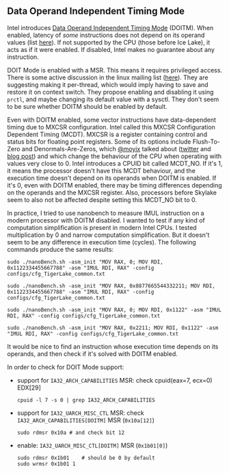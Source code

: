 
## Data Operand Independent Timing Mode
Intel introduces [Data Operand Independent Timing Mode](https://www.intel.com/content/www/us/en/developer/articles/technical/software-security-guidance/best-practices/data-operand-independent-timing-isa-guidance.html
) (DOITM). When enabled, latency of *some* instructions does not depend on its operand values (list [here](https://www.intel.com/content/www/us/en/developer/articles/technical/software-security-guidance/resources/data-operand-independent-timing-instructions.html)). If not supported by the CPU (those before Ice Lake), it acts as if it were enabled. If disabled, Intel makes no guarantee about any instruction.

DOIT Mode is enabled with a MSR. This means it requires privileged access. There is some active discussion in the linux mailing list ([here](https://lore.kernel.org/linux-arm-kernel/YwgCrqutxmX0W72r@gmail.com/T/)). They are suggesting making it per-thread, which would imply having to save and restore it on context switch. They propose enabling and disabling it using `prctl`, and maybe changing its default value with a sysctl. They don't seem to be sure whether DOITM should be enabled by default.

Even with DOITM enabled, some vector instructions have data-dependent timing due to MXCSR configuration. Intel called this MXCSR Configuration Dependent Timing (MCDT). MXCSR is a register containing control and status bits for floating point registers. Some of its options include Flush-To-Zero and Denormals-Are-Zeros, which [@moyix](https://twitter.com/moyix) talked about ([twitter](https://twitter.com/moyix/status/1565097799380787201) and [blog post](https://moyix.blogspot.com/2022/09/someones-been-messing-with-my-subnormals.html)) and which change the behaviour of the CPU when operating with values very close to 0. Intel introduces a CPUID bit called MCDT_NO. If it's 1, it means the processor doesn't have this MCDT behaviour, and the execution time doesn't depend on its operands when DOITM is enabled. If it's 0, even with DOITM enabled, there may be timing differences depending on the operands and the MXCSR register. Also, processors before Skylake seem to also not be affected despite setting this MCDT_NO bit to 0.

In practice, I tried to use nanobench to measure IMUL instruction on a modern processor with DOITM disabled. I wanted to test if any kind of computation simplification is present in modern Intel CPUs. I tested multiplication by 0 and narrow computation simplification. But it doesn't seem to be any difference in execution time (cycles). The following commands produce the same results:
```
sudo ./nanoBench.sh -asm_init "MOV RAX, 0; MOV RDI, 0x1122334455667788" -asm "IMUL RDI, RAX" -config configs/cfg_TigerLake_common.txt
```
```
sudo ./nanoBench.sh -asm_init "MOV RAX, 0x8877665544332211; MOV RDI, 0x1122334455667788" -asm "IMUL RDI, RAX" -config configs/cfg_TigerLake_common.txt
```
```
sudo ./nanoBench.sh -asm_init "MOV RAX, 0; MOV RDI, 0x1122" -asm "IMUL RDI, RAX" -config configs/cfg_TigerLake_common.txt
```
```
sudo ./nanoBench.sh -asm_init "MOV RAX, 0x2211; MOV RDI, 0x1122" -asm "IMUL RDI, RAX" -config configs/cfg_TigerLake_common.txt
```

It would be nice to find an instruction whose execution time depends on its operands, and then check if it's solved with DOITM enabled.


In order to check for DOIT Mode support:
- support for `IA32_ARCH_CAPABILITIES` MSR: check cpuid(eax=7, ecx=0) EDX[29]
  
  ```
  cpuid -l 7 -s 0 | grep IA32_ARCH_CAPABILITIES
  ```

- support for `IA32_UARCH_MISC_CTL` MSR: check `IA32_ARCH_CAPABILITIES[DOITM]` MSR (`0x10a[12]`)
  
  ```
  sudo rdmsr 0x10a # and check bit 12
  ```
- enable: `IA32_UARCH_MISC_CTL[DOITM]` MSR (`0x1b01[0]`)
  ```
  sudo rdmsr 0x1b01    # should be 0 by default
  sudo wrmsr 0x1b01 1
  ```
